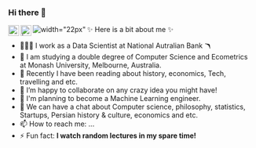 ### Hi there 👋
 
<a href="https://twitter.com/kafaeiali">
  <img align="left" alt="Abhishek Naidu | Twitter" width="22px" src="https://raw.githubusercontent.com/peterthehan/peterthehan/master/assets/twitter.svg" />
</a>
<a href="https://twitter.com/kafaeiali">
  <img align="left" alt= | Twitter" width="22px" src="https://raw.githubusercontent.com/peterthehan/peterthehan/master/assets/twitter.svg" />
</a>
<a href="https://au.linkedin.com/in/ali-kafaei-0a95641a1">
  <img align="left" alt= width="22px" src="https://raw.githubusercontent.com/peterthehan/peterthehan/master/assets/linkedin.svg" />
</a>

✨ Here is a bit about me ✨

- 🧑🏽‍💻 I work as a Data Scientist at National Autralian Bank 🪃
- 📖 I am studying a double degree of Computer Science and Ecometrics at Monash University, Melbourne, Australia.
- 🔭 Recently I have been reading about history, economics, Tech, travelling and etc.
- 👯 I’m happy to collaborate on any crazy idea you might have!
- 🤔 I'm planning to become a Machine Learning engineer.
- 💬 We can have a chat about Computer science, philosophy, statistics, Startups, Persian history & culture, economics and etc. 
- 📫 How to reach me: ...
- ⚡ Fun fact: **I watch random lectures in my spare time!**
